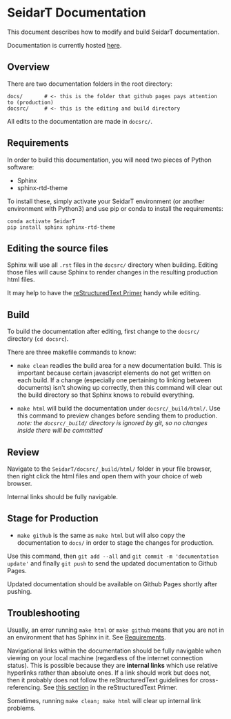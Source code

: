 # SeidarT Documentation 

This document describes how to modify and build SeidarT documentation.

Documentation is currently hosted [here](https://sbernsen.github.io/SeidarT).

## Overview

There are two documentation folders in the root directory:

```
docs/       # <- this is the folder that github pages pays attention to (production)
docsrc/     # <- this is the editing and build directory
```

All edits to the documentation are made in `docsrc/`. 


## Requirements

In order to build this documentation, you will need two pieces of Python software:

- Sphinx
- sphinx-rtd-theme

To install these, simply activate your SeidarT environment (or another environment with Python3) and use pip or conda to install the requirements:

```
conda activate SeidarT
pip install sphinx sphinx-rtd-theme
```


## Editing the source files

Sphinx will use all `.rst` files in the `docsrc/` directory when building. Editing those files will cause Sphinx to render changes in the resulting production html files.

It may help to have the [reStructuredText Primer](https://www.sphinx-doc.org/en/master/usage/restructuredtext/basics.html) handy while editing.


## Build

To build the documentation after editing, first change to the `docsrc/` directory (`cd docsrc`).

There are three makefile commands to know:

- `make clean` readies the build area for a new documentation build. This is important because certain javascript elements do not get written on each build. If a change (especially one pertaining to linking between documents) isn't showing up correctly, then this command will clear out the build directory so that Sphinx knows to rebuild everything.

- `make html` will build the documentation under `docsrc/_build/html/`. Use this command to preview changes before sending them to production. *note: the `docsrc/_build/` directory is ignored by git, so no changes inside there will be committed*


## Review

Navigate to the `SeidarT/docsrc/_build/html/` folder in your file browser, then right click the html files and open them with your choice of web browser.

Internal links should be fully navigable.


## Stage for Production

- `make github` is the same as `make html` but will also copy the documentation to `docs/` in order to stage the changes for production.

Use this command, then `git add --all` and `git commit -m 'documentation update'` and finally `git push` to send the updated documentation to Github Pages.

Updated documentation should be available on Github Pages shortly after pushing.


## Troubleshooting

Usually, an error running `make html` or `make github` means that you are not in an environment that has Sphinx in it. See [Requirements](#requirements).

Navigational links within the documentation should be fully navigable when viewing on your local machine (regardless of the internet connection status). This is possible because they are **internal links** which use relative hyperlinks rather than absolute ones. If a link should work but does not, then it probably does not follow the reStructuredText guidelines for cross-referencing. See [this section](https://www.sphinx-doc.org/en/master/usage/restructuredtext/basics.html#internal-links) in the reStructuredText Primer.

Sometimes, running `make clean; make html` will clear up internal link problems.

